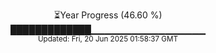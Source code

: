 <p align="center">
⏳Year Progress (46.60 %) <br>
█████████████▁▁▁▁▁▁▁▁▁▁▁▁▁▁▁▁▁ <br>
<sub>Updated: Fri, 20 Jun 2025 01:58:37 GMT</sub>
</p>

